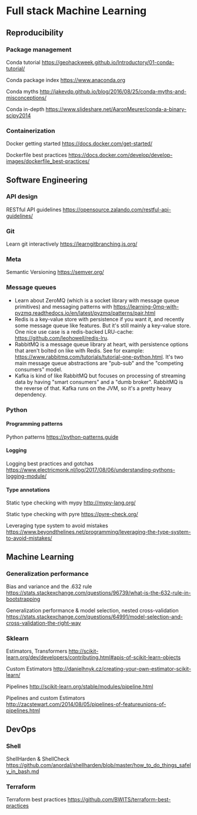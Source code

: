 # Full stack Machine Learning

## Reproducibility

### Package management

Conda tutorial
https://geohackweek.github.io/Introductory/01-conda-tutorial/

Conda package index
https://www.anaconda.org

Conda myths
http://jakevdp.github.io/blog/2016/08/25/conda-myths-and-misconceptions/

Conda in-depth
https://www.slideshare.net/AaronMeurer/conda-a-binary-scipy2014

### Containerization

Docker getting started
https://docs.docker.com/get-started/

Dockerfile best practices
https://docs.docker.com/develop/develop-images/dockerfile_best-practices/

## Software Engineering

### API design

RESTful API guidelines https://opensource.zalando.com/restful-api-guidelines/

### Git

Learn git interactively https://learngitbranching.js.org/

### Meta

Semantic Versioning https://semver.org/

### Message queues

- Learn about ZeroMQ (which is a socket library with message queue primitives) and messaging patterns with https://learning-0mq-with-pyzmq.readthedocs.io/en/latest/pyzmq/patterns/pair.html
- Redis is a key-value store with persistence if you want it, and recently some message queue like features. But it's still mainly a key-value store. One nice use case is a redis-backed LRU-cache: https://github.com/leohowell/redis-lru.
- RabbitMQ is a message queue library at heart, with persistence options that aren't bolted on like with Redis. See for example: https://www.rabbitmq.com/tutorials/tutorial-one-python.html. It's two main message queue abstractions are "pub-sub" and the "competing consumers" model.
- Kafka is kind of like RabbitMQ but focuses on processing of streaming data by having "smart consumers" and a "dumb broker". RabbitMQ is the reverse of that. Kafka runs on the JVM, so it's a pretty heavy dependency.

### Python

#### Programming patterns

Python patterns https://python-patterns.guide

#### Logging

Logging best practices and gotchas https://www.electricmonk.nl/log/2017/08/06/understanding-pythons-logging-module/

#### Type annotations

Static type checking with mypy http://mypy-lang.org/

Static type checking with pyre https://pyre-check.org/

Leveraging type system to avoid mistakes https://www.beyondthelines.net/programming/leveraging-the-type-system-to-avoid-mistakes/

## Machine Learning

### Generalization performance

Bias and variance and the .632 rule https://stats.stackexchange.com/questions/96739/what-is-the-632-rule-in-bootstrapping

Generalization performance & model selection, nested cross-validation https://stats.stackexchange.com/questions/64991/model-selection-and-cross-validation-the-right-way

### Sklearn

Estimators, Transformers http://scikit-learn.org/dev/developers/contributing.html#apis-of-scikit-learn-objects

Custom Estimators http://danielhnyk.cz/creating-your-own-estimator-scikit-learn/

Pipelines http://scikit-learn.org/stable/modules/pipeline.html

Pipelines and custom Estimators http://zacstewart.com/2014/08/05/pipelines-of-featureunions-of-pipelines.html

## DevOps

### Shell

ShellHarden & ShellCheck https://github.com/anordal/shellharden/blob/master/how_to_do_things_safely_in_bash.md

### Terraform

Terraform best practices https://github.com/BWITS/terraform-best-practices
